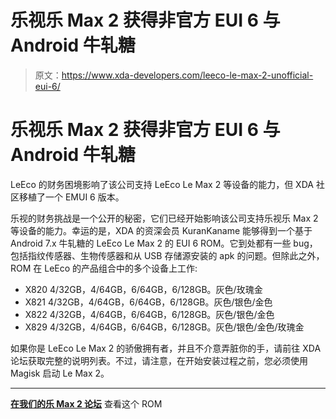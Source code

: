 # 乐视乐 Max 2 获得非官方 EUI 6 与 Android 牛轧糖

> 原文：<https://www.xda-developers.com/leeco-le-max-2-unofficial-eui-6/>

# 乐视乐 Max 2 获得非官方 EUI 6 与 Android 牛轧糖

LeEco 的财务困境影响了该公司支持 LeEco Le Max 2 等设备的能力，但 XDA 社区移植了一个 EMUI 6 版本。

乐视的财务挑战是一个公开的秘密，它们已经开始影响该公司支持乐视乐 Max 2 等设备的能力。幸运的是，XDA 的资深会员 KuranKaname 能够得到一个基于 Android 7.x 牛轧糖的 LeEco Le Max 2 的 EUI 6 ROM。它到处都有一些 bug，包括指纹传感器、生物传感器和从 USB 存储源安装的 apk 的问题。但除此之外，ROM 在 LeEco 的产品组合中的多个设备上工作:

*   X820 4/32GB，4/64GB，6/64GB，6/128GB。灰色/玫瑰金
*   X821 4/32GB，4/64GB，6/64GB，6/128GB。灰色/银色/金色
*   X822 4/32GB，4/64GB，6/64GB，6/128GB。灰色/银色/金色
*   X829 4/32GB，4/64GB，6/64GB，6/128GB。灰色/银色/金色/玫瑰金

如果你是 LeEco Le Max 2 的骄傲拥有者，并且不介意弄脏你的手，请前往 XDA 论坛获取完整的说明列表。不过，请注意，在开始安装过程之前，您必须使用 Magisk 启动 Le Max 2。

* * *

[**在我们的乐 Max 2 论坛**](https://forum.xda-developers.com/le-max-2/development/alpha-eui-6-cbg-team-t3728196) 查看这个 ROM